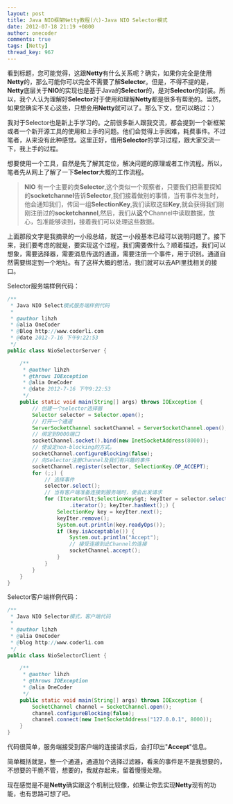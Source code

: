 ```yaml
---
layout: post
title: Java NIO框架Netty教程(六)-Java NIO Selector模式
date: 2012-07-18 21:19 +0800
author: onecoder
comments: true
tags: [Netty]
thread_key: 967
---
```

看到标题，您可能觉得，这跟**Netty**有什么关系呢？确实，如果你完全是使用**Netty**的，那么可能你可以完全不需要了解**Selector**。但是，不得不提的是，**Netty**底层关于**NIO**的实现也是基于Java的**Selector**的，是对**Selector**的封装。所以，我个人认为理解好**Selector**对于使用和理解**Netty**都是很多有帮助的。当然，如果您确实不关心这些，只想会用**Netty**就可以了。那么下文，您可以略过：）

我对于Selector也是新上手学习的。之前很多新人跟我交流，都会提到一个新框架或者一个新开源工具的使用和上手的问题。他们会觉得上手困难，耗费事件。不过笔者，从来没有此种感觉。这里正好，借用**Selector**的学习过程，跟大家交流一下，我上手的过程。	

想要使用一个工具，自然是先了解其定位，解决问题的原理或者工作流程。所以，笔者先从网上了解了一下**Selector**大概的工作流程。

> **NIO** 有一个主要的类**Selector**,这个类似一个观察者，只要我们把需要探知的**socketchannel**告诉**Selector**,我们接着做别的事情，当有事件发生时，他会通知我们，传回一组**SelectionKey**,我们读取这些**Key**,就会获得我们刚刚注册过的**socketchannel**,然后，我们从**这个**Channel中读取数据，放心，包准能够读到，接着我们可以处理这些数据。

上面那段文字是我摘录的一小段总结，就这一小段基本已经可以说明问题了。接下来，我们要考虑的就是，要实现这个过程，我们需要做什么？顺着描述，我们可以想象，需要选择器，需要消息传送的通道，需要注册一个事件，用于识别。通道自然需要绑定到一个地址。有了这样大概的想法，我们就可以去API里找相关的接口。
	
Selector服务端样例代码：

```java	
/**
 * Java NIO Select模式服务端样例代码
 * 
 * @author lihzh
 * @alia OneCoder
 * @Blog http://www.coderli.com
 * @date 2012-7-16 下午9:22:53
 */
public class NioSelectorServer {

	/**
	 * @author lihzh
	 * @throws IOException
	 * @alia OneCoder
	 * @date 2012-7-16 下午9:22:53
	 */
	public static void main(String[] args) throws IOException {
		// 创建一个selector选择器
		Selector selector = Selector.open();
		// 打开一个通道
		ServerSocketChannel socketChannel = ServerSocketChannel.open();
		// 绑定到9000端口
		socketChannel.socket().bind(new InetSocketAddress(8000));
		// 使设定non-blocking的方式。
		socketChannel.configureBlocking(false);
		// 向Selector注册Channel及我们有兴趣的事件
		socketChannel.register(selector, SelectionKey.OP_ACCEPT);
		for (;;) {
			// 选择事件
			selector.select();
			// 当有客户端准备连接到服务端时，便会出发请求
			for (Iterator&lt;SelectionKey&gt; keyIter = selector.selectedKeys()
					.iterator(); keyIter.hasNext();) {
				SelectionKey key = keyIter.next();
				keyIter.remove();
				System.out.println(key.readyOps());
				if (key.isAcceptable()) {
					System.out.println("Accept");
					// 接受连接到此Channel的连接
					socketChannel.accept();
				}
			}
		}
	}
}
```

Selector客户端样例代码：

```java
/**
 * Java NIO Selector模式，客户端代码
 * 
 * @author lihzh
 * @alia OneCoder
 * @blog http://www.coderli.com
 */
public class NioSelectorClient {

	/**
	 * @author lihzh
	 * @throws IOException 
	 * @alia OneCoder
	 */
	public static void main(String[] args) throws IOException {
		SocketChannel channel = SocketChannel.open();
		channel.configureBlocking(false);
		channel.connect(new InetSocketAddress("127.0.0.1", 8000));
	}
}
```

代码很简单，服务端接受到客户端的连接请求后，会打印出"**Accept**"信息。

简单概括就是，整一个通道，通道加个选择过滤器，看来的事件是不是我想要的，不想要的干脆不管，想要的，我就存起来，留着慢慢处理。

现在感觉是不是**Netty**确实跟这个机制比较像，如果让你去实现**Netty**现有的功能，也有思路可想了吧。
